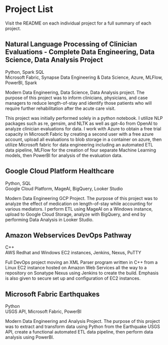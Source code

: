 # Project List
Visit the README on each individual project for a full summary of each project.
## Natural Language Processing of Clinician Evaluations - Complete Data Engineering, Data Science, Data Analysis Project
Python, Spark SQL \
Microsoft Fabric, Synapse Data Engineering & Data Science, Azure, MLFlow, PowerBI, Spark

Modern Data Engineering, Data Science, Data Analysis project. The purpose of this project was to inform clinicians, physicians, and case managers to reduce length-of-stay and identify those patients who will require further rehabilitation after the acute care visit. 

This project was initially performed solely in a python notebook. I utilize NLP packages such as re, gensim, and NLTK as well as gpt-4o from OpenAI to analyze clinician evaluations for data. I work with Azure to obtain a free trial capacity in Microsoft Fabric by creating a second user with a free azure account, upload all evaluations to blob storage in a container on azure, then utilize Microsoft fabric for data engineering including an automated ETL data pipeline, MLFlow for the creation of four separate Machine Learning models, then PowerBI for analysis of the evaluation data. 


## Google Cloud Platform Healthcare
Python, SQL \
Google Cloud Platform, MageAI, BigQuery, Looker Studio

Modern Data Engineering GCP Project. The purpose of this  project was to analyze the effect of medication on length-of-stay while accounting for various mediators. I perform ETL using MageAI on a Windows instance, upload to Google Cloud Storage, analyze with BigQuery, and end by performing Data Analysis in Looker Studio.


## Amazon Webservices DevOps Pathway
C++ \
AWS Redhat and Windows EC2 instances, Jenkins, Nexus, PuTTY

Full DevOps project moving an XML Parser program written in C++ from a Linux EC2 instance hosted on Amazon Web Services all the way to a repository on Sonatype Nexus using Jenkins to create the build. Emphasis is also given to secure set up and configuration of EC2 instances. 


## Microsoft Fabric Earthquakes
Python \
USGS API, Microsoft Fabric, PowerBI

Modern Data Engineering and Analysis Project. The purpose of this project was to extract and transform data using Python from the Earthquake USGS API, create a functional automated ETL data pipeline, then perform data analysis using PowerBI.


